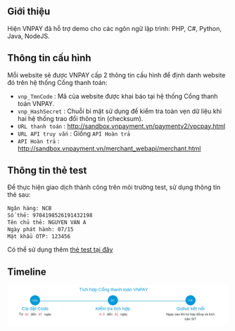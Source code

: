 ## Giới thiệu

Hiện VNPAY đã hỗ trợ demo cho các ngôn ngữ lập trình: PHP, C#, Python, Java, NodeJS.

## Thông tin cấu hình

Mỗi website sẽ được VNPAY cấp 2 thông tin cấu hình để định danh website đó trên hệ thống Cổng thanh toán:

* `vnp_TmnCode` : Mã của website được khai báo tại hệ thống Cổng thanh toán VNPAY.
* `vnp_HashSecret` : Chuỗi bí mật sử dụng để kiểm tra toàn vẹn dữ liệu khi hai hệ thống trao đổi thông tin (checksum).
* `URL thanh toán` : http://sandbox.vnpayment.vn/paymentv2/vpcpay.html
* `URL API truy vấn` : Giống `API Hoàn trả`
* `API Hoàn trả` : http://sandbox.vnpayment.vn/merchant_webapi/merchant.html

## Thông tin thẻ test

Để thực hiện giao dịch thành công trên môi trường test, sử dụng thông tin thẻ sau:

    Ngân hàng: NCB
    Số thẻ: 9704198526191432198
    Tên chủ thẻ: NGUYEN VAN A
    Ngày phát hành: 07/15
    Mật khẩu OTP: 123456

Có thể sử dụng thêm [thẻ test tại đây](https://sandbox.vnpayment.vn/apis/vnpay-demo/#th%C3%B4ng-tin-th%E1%BA%BB-test)

## Timeline
<p>
    <img src="img/timeline.png">
</p>
